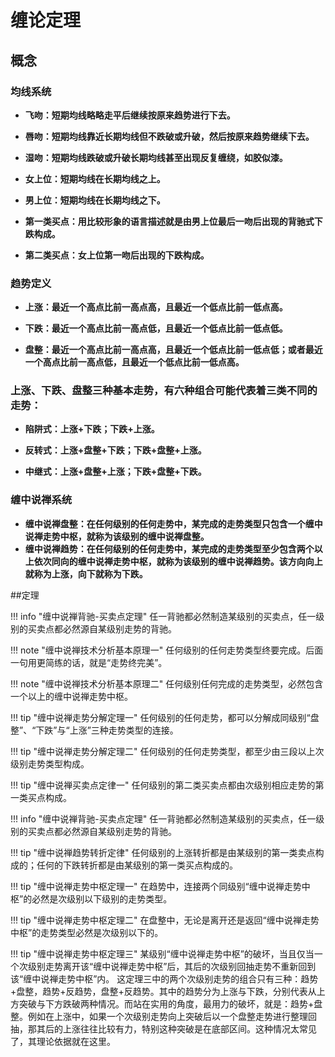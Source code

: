 # 缠论定理

## 概念

### 均线系统
* **飞吻：短期均线略略走平后继续按原来趋势进行下去。**  

* **唇吻：短期均线靠近长期均线但不跌破或升破，然后按原来趋势继续下去。**   

* **湿吻：短期均线跌破或升破长期均线甚至出现反复缠绕，如胶似漆。** 

* **女上位：短期均线在长期均线之上。**   

* **男上位：短期均线在长期均线之下。**   

* **第一类买点：用比较形象的语言描述就是由男上位最后一吻后出现的背驰式下跌构成。**   

* **第二类买点：女上位第一吻后出现的下跌构成。** 

### 趋势定义

* **上涨：最近一个高点比前一高点高，且最近一个低点比前一低点高。**

* **下跌：最近一个高点比前一高点低，且最近一个低点比前一低点低。**

* **盘整：最近一个高点比前一高点高，且最近一个低点比前一低点低；或者最近一个高点比前一高点低，且最近一个低点比前一低点高。**

### 上涨、下跌、盘整三种基本走势，有六种组合可能代表着三类不同的走势：

* **陷阱式：上涨+下跌；下跌+上涨。**  

* **反转式：上涨+盘整+下跌；下跌+盘整+上涨。**  

* **中继式：上涨+盘整+上涨；下跌+盘整+下跌。**

### 缠中说禅系统
* **缠中说禅盘整：在任何级别的任何走势中，某完成的走势类型只包含一个缠中说禅走势中枢，就称为该级别的缠中说禅盘整。**
* **缠中说禅趋势：在任何级别的任何走势中，某完成的走势类型至少包含两个以上依次同向的缠中说禅走势中枢，就称为该级别的缠中说禅趋势。该方向向上就称为上涨，向下就称为下跌。**

    

##定理

!!! info "缠中说禅背驰-买卖点定理"
    任一背驰都必然制造某级别的买卖点，任一级别的买卖点都必然源自某级别走势的背驰。

!!! note "缠中说禅技术分析基本原理一"
    任何级别的任何走势类型终要完成。后面一句用更简练的话，就是“走势终完美”。

!!! note "缠中说禅技术分析基本原理二"
    任何级别任何完成的走势类型，必然包含一个以上的缠中说禅走势中枢。

!!! tip "缠中说禅走势分解定理一"
    任何级别的任何走势，都可以分解成同级别“盘整”、“下跌”与“上涨”三种走势类型的连接。

!!! tip "缠中说禅走势分解定理二"
    任何级别的任何走势类型，都至少由三段以上次级别走势类型构成。

!!! tip "缠中说禅买卖点定律一"
    任何级别的第二类买卖点都由次级别相应走势的第一类买点构成。

!!! info "缠中说禅背驰-买卖点定理"
    任一背驰都必然制造某级别的买卖点，任一级别的买卖点都必然源自某级别走势的背驰。

!!! tip "缠中说禅趋势转折定律"
    任何级别的上涨转折都是由某级别的第一类卖点构成的；任何的下跌转折都是由某级别的第一类买点构成的。

!!! tip "缠中说禅走势中枢定理一"
    在趋势中，连接两个同级别“缠中说禅走势中枢”的必然是次级别以下级别的走势类型。

!!! tip "缠中说禅走势中枢定理二"
    在盘整中，无论是离开还是返回“缠中说禅走势中枢”的走势类型必然是次级别以下的。

!!! tip "缠中说禅走势中枢定理三"
    某级别“缠中说禅走势中枢”的破坏，当且仅当一个次级别走势离开该“缠中说禅走势中枢”后，其后的次级别回抽走势不重新回到该“缠中说禅走势中枢”内。
    这定理三中的两个次级别走势的组合只有三种：趋势+盘整，趋势+反趋势，盘整+反趋势。其中的趋势分为上涨与下跌，分别代表从上方突破与下方跌破两种情况。而站在实用的角度，最用力的破坏，就是：趋势+盘整。例如在上涨中，如果一个次级别走势向上突破后以一个盘整走势进行整理回抽，那其后的上涨往往比较有力，特别这种突破是在底部区间。这种情况太常见了，其理论依据就在这里。
